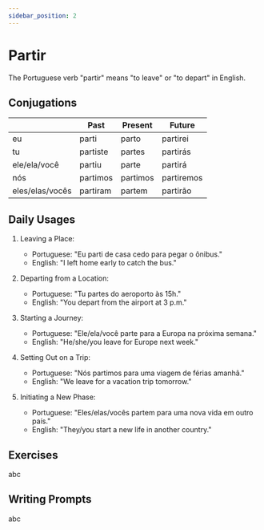 ```yaml
---
sidebar_position: 2
---
```


# Partir

The Portuguese verb "partir" means "to leave" or "to depart" in English.

## Conjugations

|                 | Past     | Present  | Future     |
| --------------- | -------- | -------- | ---------- |
| eu              | parti    | parto    | partirei   |
| tu              | partiste | partes   | partirás   |
| ele/ela/você    | partiu   | parte    | partirá    |
| nós             | partimos | partimos | partiremos |
| eles/elas/vocês | partiram | partem   | partirão   |

## Daily Usages

1. Leaving a Place:

   - Portuguese: "Eu parti de casa cedo para pegar o ônibus."
   - English: "I left home early to catch the bus."

2. Departing from a Location:

   - Portuguese: "Tu partes do aeroporto às 15h."
   - English: "You depart from the airport at 3 p.m."

3. Starting a Journey:

   - Portuguese: "Ele/ela/você parte para a Europa na próxima semana."
   - English: "He/she/you leave for Europe next week."

4. Setting Out on a Trip:

   - Portuguese: "Nós partimos para uma viagem de férias amanhã."
   - English: "We leave for a vacation trip tomorrow."

5. Initiating a New Phase:

   - Portuguese: "Eles/elas/vocês partem para uma nova vida em outro país."
   - English: "They/you start a new life in another country."

## Exercises

abc

## Writing Prompts

abc
